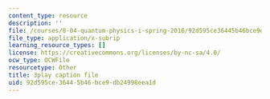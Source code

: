 ```yaml
---
content_type: resource
description: ''
file: /courses/8-04-quantum-physics-i-spring-2016/92d595ce36445b46bce9db24998eea1d_Y6Ma-zn4Olk.vtt
file_type: application/x-subrip
learning_resource_types: []
license: https://creativecommons.org/licenses/by-nc-sa/4.0/
ocw_type: OCWFile
resourcetype: Other
title: 3play caption file
uid: 92d595ce-3644-5b46-bce9-db24998eea1d
---
```

